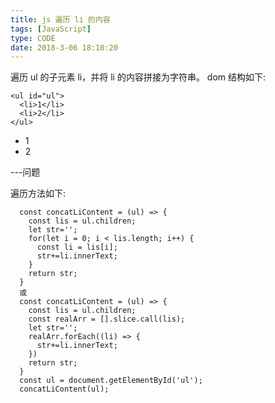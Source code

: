 ```yaml
---
title: js 遍历 li 的内容
tags: [JavaScript]
type: CODE
date: 2018-3-06 18:10:20
---
```


遍历 ul 的子元素 li，并将 li 的内容拼接为字符串。
dom 结构如下:

```
<ul id="ul">
  <li>1</li>
  <li>2</li>
</ul>
```

<ul id="ul">
  <li>1</li>
  <li>2</li>
</ul>

---问题

遍历方法如下:

```
  const concatLiContent = (ul) => {
    const lis = ul.children;
    let str='';
    for(let i = 0; i < lis.length; i++) {
      const li = lis[i];
      str+=li.innerText;
    }
    return str;
  }
  或
  const concatLiContent = (ul) => {
    const lis = ul.children;
    const realArr = [].slice.call(lis);
    let str='';
    realArr.forEach((li) => {
      str+=li.innerText;
    })
    return str;
  }
  const ul = document.getElementById('ul');
  concatLiContent(ul);

```
